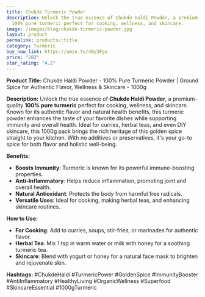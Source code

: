 ```yaml
---
title: Chukde Turmeric Powder
description: Unlock the true essence of Chukde Haldi Powder, a premium-quality
  100% pure turmeric perfect for cooking, wellness, and skincare.
image: /images/blog/chukde-turmeric-powder.jpg
layout: product
permalink: products/:title
category: Turmeric
buy_now_link: https://amzn.to/48y3Fgu
price: "282"
star_rating: "4.2"
---
```

**Product Title:** Chukde Haldi Powder - 100% Pure Turmeric Powder | Ground Spice for Authentic Flavor, Wellness & Skincare - 1000g

**Description:**
Unlock the true essence of **Chukde Haldi Powder**, a premium-quality **100% pure turmeric** perfect for cooking, wellness, and skincare. Known for its authentic flavor and natural health benefits, this turmeric powder enhances the taste of your favorite dishes while supporting immunity and overall health. Ideal for curries, herbal teas, and even DIY skincare, this 1000g pack brings the rich heritage of this golden spice straight to your kitchen. With no additives or preservatives, it's your go-to spice for both flavor and holistic well-being.

**Benefits:**
- **Boosts Immunity**: Turmeric is known for its powerful immune-boosting properties.
- **Anti-Inflammatory**: Helps reduce inflammation, promoting joint and overall health.
- **Natural Antioxidant**: Protects the body from harmful free radicals.
- **Versatile Uses**: Ideal for cooking, making herbal teas, and enhancing skincare routines.

**How to Use:**
- **For Cooking**: Add to curries, soups, stir-fries, or marinades for authentic flavor.
- **Herbal Tea**: Mix 1 tsp in warm water or milk with honey for a soothing turmeric tea.
- **Skincare**: Blend with yogurt or honey for a natural face mask to brighten and rejuvenate skin.

**Hashtags:**
#ChukdeHaldi #TurmericPower #GoldenSpice #ImmunityBooster #AntiInflammatory #HealthyLiving #OrganicWellness #Superfood #SkincareEssential #1000gTurmeric
